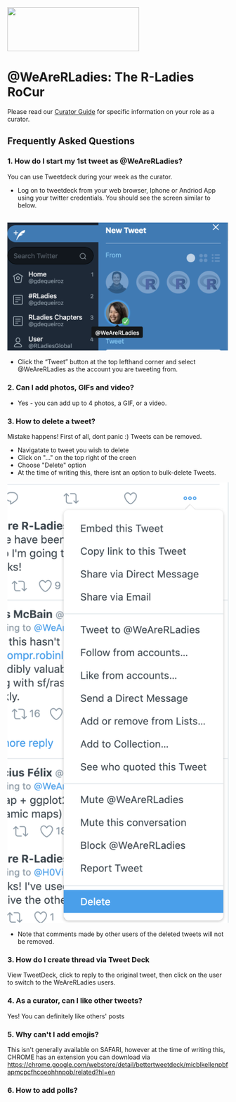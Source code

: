 <img src="https://github.com/rladies/starter-kit/blob/master/logo/R-LadiesGlobal_RBG_online_LogoWithText_Horizontal.png" data-canonical-src="https://github.com/rladies/starter-kit/blob/master/logo/R-LadiesGlobal_RBG_online_LogoWithText_Horizontal.png" width="300" height="100" />

# @WeAreRLadies: The R-Ladies RoCur  
  
Please read our [Curator Guide](https://github.com/katherinesimeon/starter-kit/blob/master/RoCur-Twitter/files/RLadies-Rocur-Guide.md) for specific information on your role as a curator.  
  
    
## Frequently Asked Questions   
    
### 1. How do I start my 1st tweet as @WeAreRLadies?
You can use Tweetdeck during your week as the curator. 
* Log on to tweetdeck from your web browser, Iphone or Andriod App using your twitter credentials. You should see the screen similar to below.

<br>

<img src="https://github.com/nujcharee/starter-kit/blob/master/RoCur-Twitter/files/img/image.png" data-canonical-src="https://github.com/nujcharee/starter-kit/blob/master/RoCur-Twitter/files/img/image.png" />

* Click the “Tweet” button at the top lefthand corner and select @WeAreRLadies as the account you are tweeting from.


### 2. Can I add photos, GIFs and video?

* Yes - you can add up to 4 photos, a GIF, or a video. 

### 3. How to delete a tweet?
Mistake happens! First of all, dont panic :) Tweets can be removed.

* Navigatate to tweet you wish to delete
* Click on "..." on the top right of the creen
* Choose "Delete" option
* At the time of writing this, there isnt an option to bulk-delete Tweets. 

<img src="https://github.com/nujcharee/starter-kit/blob/master/RoCur-Twitter/files/img/delete_tw.png" data-canonical-src="https://github.com/nujcharee/starter-kit/blob/master/RoCur-Twitter/files/img/delete_tw.png" />

* Note that comments made by other users of the deleted tweets will not be removed.

### 3. How do I create thread via Tweet Deck
View TweetDeck,  click to reply to the original tweet, then click on the user to switch to the WeAreRLadies users. 

### 4. As a curator, can I like other tweets?
Yes! You can definitely like others' posts 

### 5. Why can't I add emojis?
This isn't generally available on SAFARI, however at the time of writing this, CHROME has an extension you can download via https://chrome.google.com/webstore/detail/bettertweetdeck/micblkellenpbfapmcpcfhcoeohhnpob/related?hl=en 

### 6. How to add polls? 


